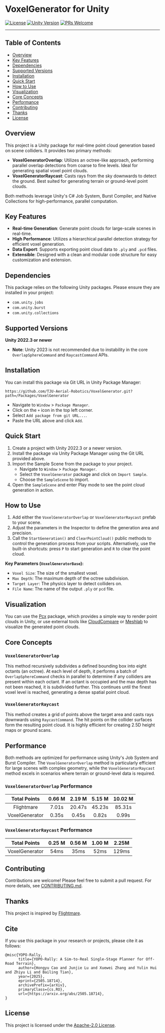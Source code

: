 # VoxelGenerator for Unity

[![License](https://img.shields.io/badge/license-Apache--2.0-blue.svg)](LICENSE)
[![Unity Version](https://img.shields.io/badge/Unity-2022.3%2B-blue.svg)](https://unity.com/)
[![PRs Welcome](https://img.shields.io/badge/PRs-welcome-brightgreen.svg)](CONTRIBUTING.md)

---

## Table of Contents

- [Overview](#overview)
- [Key Features](#key-features)
- [Dependencies](#dependencies)
- [Supported Versions](#supported-versions)
- [Installation](#installation)
- [Quick Start](#quick-start)
- [How to Use](#how-to-use)
- [Visualization](#visualization)
- [Core Concepts](#core-concepts)
- [Performance](#performance)
- [Contributing](#contributing)
- [Thanks](#thanks)
- [License](#license)

## Overview

This project is a Unity package for real-time point cloud generation based on scene colliders. It provides two primary methods:

-   **VoxelGeneratorOverlap**: Utilizes an octree-like approach, performing parallel overlap detections from coarse to fine levels. Ideal for generating spatial voxel point clouds.
-   **VoxelGeneratorRaycast**: Casts rays from the sky downwards to detect the ground. Best suited for generating terrain or ground-level point clouds.

Both methods leverage Unity's C# Job System, Burst Compiler, and Native Collections for high-performance, parallel computation.

## Key Features

-   **Real-time Generation**: Generate point clouds for large-scale scenes in real-time.
-   **High Performance**: Utilizes a hierarchical parallel detection strategy for efficient voxel generation.
-   **Data Export**: Supports exporting point cloud data to `.ply` and `.pcd` files.
-   **Extensible**: Designed with a clean and modular code structure for easy customization and extension.

## Dependencies
This package relies on the following Unity packages. Please ensure they are installed in your project:
- `com.unity.jobs`
- `com.unity.burst`
- `com.unity.collections`

## Supported Versions

**Unity 2022.3 or newer**
-   **Note**: Unity 2023 is not recommended due to instability in the core `OverlapSphereCommand` and `RaycastCommand` APIs.

## Installation

You can install this package via Git URL in Unity Package Manager:
```
https://github.com/TJU-Aerial-Robotics/VoxelGenerator.git?path=/Packages/VoxelGenerator
```

-   Navigate to `Window` > `Package Manager`.
-   Click on the `+` icon in the top left corner.
-   Select `Add package from git URL...`.
-   Paste the URL above and click `Add`.

## Quick Start

1.  Create a project with Unity 2022.3 or a newer version.
2.  Install the package via Unity Package Manager using the Git URL provided above.
3.  Import the Sample Scene from the package to your project.
    -   Navigate to `Window` > `Package Manager`.
    -   Select the `VoxelGenerator` package and click on `Import Sample`.
    -   Choose the `SampleScene` to import.
4.  Open the `SampleScene` and enter Play mode to see the point cloud generation in action.

## How to Use

1.  Add either the `VoxelGeneratorOverlap` or `VoxelGeneratorRaycast` prefab to your scene.
2.  Adjust the parameters in the Inspector to define the generation area and precision.
3.  Call the `StartGeneration()` and `ClearPointCloud()` public methods to control the generation process from your scripts. Alternatively, use the built-in shortcuts: press `P` to start generation and `R` to clear the point cloud.

**Key Parameters (`VoxelGeneratorBase`):**

-   `Voxel Size`: The size of the smallest voxel.
-   `Max Depth`: The maximum depth of the octree subdivision.
-   `Target Layer`: The physics layer to detect colliders on.
-   `File Name`: The name of the output `.ply` or `pcd` file.

## Visualization

You can use the [Pcx](https://github.com/keijiro/Pcx.git) package, which provides a simple way to render point clouds in Unity, or use external tools like [CloudCompare](https://www.cloudcompare.org/) or [Meshlab](http://www.meshlab.net/) to visualize the generated point clouds.

## Core Concepts

### `VoxelGeneratorOverlap`

This method recursively subdivides a defined bounding box into eight octants (an octree). At each level of depth, it performs a batch of `OverlapSphereCommand` checks in parallel to determine if any colliders are present within each octant. If an octant is occupied and the max depth has not been reached, it is subdivided further. This continues until the finest voxel level is reached, generating a dense spatial point cloud.

### `VoxelGeneratorRaycast`

This method creates a grid of points above the target area and casts rays downwards using `RaycastCommand`. The hit points on the collider surfaces form the resulting point cloud. It is highly efficient for creating 2.5D height maps or ground scans.

## Performance

Both methods are optimized for performance using Unity's Job System and Burst Compiler. The `VoxelGeneratorOverlap` method is particularly efficient for large scenes with complex geometry, while the `VoxelGeneratorRaycast` method excels in scenarios where terrain or ground-level data is required.

### `VoxelGeneratorOverlap` Performance

|  Total Points  | 0.66 M | 2.19 M | 5.15 M | 10.02 M |
| :------------: | :----: | :----: | :----: | :-----: |
|   Flightmare   | 7.01s  | 20.47s | 45.23s | 85.31s  |
| VoxelGenerator | 0.35s  | 0.45s  | 0.82s  |  0.99s  |

### `VoxelGeneratorRaycast` Performance

|  Total Points  | 0.25 M | 0.56 M | 1.00 M | 2.25M |
| :------------: | :----: | :----: | :----: | :---: |
| VoxelGenerator |  54ms  |  35ms  |  52ms  | 129ms |

## Contributing

Contributions are welcome! Please feel free to submit a pull request. For more details, see [CONTRIBUTING.md](CONTRIBUTING.md).

## Thanks

This project is inspired by [Flightmare](https://github.com/uzh-rpg/flightmare_unity).

## Cite
If you use this package in your research or projects, please cite it as follows:

```
@misc{YOPO-Rally,
      title={YOPO-Rally: A Sim-to-Real Single-Stage Planner for Off-Road Terrain}, 
      author={Hongyu Cao and Junjie Lu and Xuewei Zhang and Yulin Hui and Zhiyu Li and Bailing Tian},
      year={2025},
      eprint={2505.18714},
      archivePrefix={arXiv},
      primaryClass={cs.RO},
      url={https://arxiv.org/abs/2505.18714}, 
}
```

## License

This project is licensed under the [Apache-2.0 License](LICENSE).